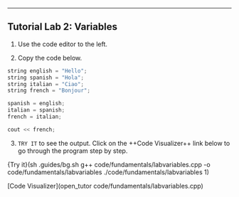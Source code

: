 ---

## Tutorial Lab 2: Variables

1) Use the code editor to the left.

2) Copy the code below.

```c++
string english = "Hello";
string spanish = "Hola";
string italian = "Ciao";
string french = "Bonjour";

spanish = english;
italian = spanish;
french = italian;

cout << french;
```
3) `TRY IT` to see the output. Click on the ++Code Visualizer++ link below to go through the program step by step.

{Try it}(sh .guides/bg.sh g++ code/fundamentals/labvariables.cpp -o code/fundamentals/labvariables ./code/fundamentals/labvariables 1)

[Code Visualizer](open_tutor code/fundamentals/labvariables.cpp)
